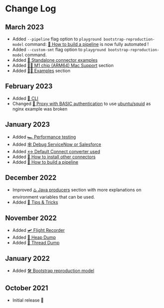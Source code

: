 # Change Log

## March 2023

- Added `--pipeline` flag option to `playground bootstrap-reproduction-model` command: [🧑‍ How to build a pipeline](/how-to-build-your-own?id=%f0%9f%94%9b-how-to-build-a-pipeline) is now fully automated !
- Added `--custom-smt` flag option to `playground bootstrap-reproduction-model` command.
- Added [🔂 Standalone connector examples](/content)
- Added [🧑‍💻 M1 chip (ARM64) Mac Support](/how-to-use?id=%f0%9f%a7%91%f0%9f%92%bb-m1-chip-arm64-mac-support) section
- Added [🧑‍🎓 Examples](/examples) section

## February 2023

- Added [🧠 CLI](/how-to-use?id=%f0%9f%a7%a0-cli)
- Changed [🔐 Proxy with BASIC authentication](/how-to-build-your-own?id=%f0%9f%94%90-proxy-with-basic-authentication) to use [ubuntu/squid](https://hub.docker.com/r/ubuntu/squid) as nginx example was broken

## January 2023

- Added [🏎️ Performance testing](/how-to-build-your-own?id=%f0%9f%8f%8e%ef%b8%8f-performance-testing)
- Added [🕸️ Debug ServiceNow or Salesforce](/how-to-build-your-own?id=%f0%9f%95%b8%ef%b8%8f-debug-servicenow-or-salesforce)
- Added [↔️ Default Connect converter used](/how-it-works?id=%e2%86%94%ef%b8%8f-default-connect-converter-used)
- Added [🧙 How to install other connectors](/how-to-build-your-own?id=%f0%9f%a7%99-how-to-install-other-connector)
- Added [🧑‍ How to build a pipeline](/how-to-build-your-own?id=%f0%9f%94%9b-how-to-build-a-pipeline)

## December 2022

- Improved [♨️ Java producers](/how-to-build-your-own?id=%e2%99%a8%ef%b8%8f-java-producers) section with more explanations on environment variables that can be used.
- Added [🎁 Tips & Tricks](/tips-and-tricks)

## November 2022

- Added [🛩️ Flight Recorder](/how-to-build-your-own?id=%f0%9f%9b%a9%ef%b8%8f-flight-recorder)
- Added [👻 Heap Dump](/how-to-build-your-own?id=%f0%9f%91%bb-heap-dump)
- Added [🎯 Thread Dump](/how-to-build-your-own?id=%f0%9f%8e%af-thread-dump)

## January 2022

- Added [🛠 Bootstrap reproduction model](/how-to-build-your-own?id=%F0%9F%9B%A0-bootstrap-reproduction-model)

## October 2021

- Initial release 🥳